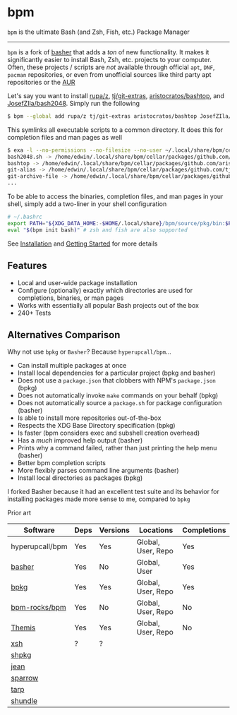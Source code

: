 # bpm

`bpm` is the ultimate Bash (and Zsh, Fish, etc.) Package Manager

---

`bpm` is a fork of [basher](https://github.com/basherpm/basher) that adds a _ton_ of new functionality. It makes it significantly easier to install Bash, Zsh, etc. projects to your computer. Often, these projects / scripts are _not_ available through official `apt`, `DNF`, `pacman` repositories, or even from unofficial sources like third party apt repositories or the [AUR](https://aur.archlinux.org)

Let's say you want to install [rupa/z](https://github.com/rupa/z), [tj/git-extras](https://github.com/tj/git-extras), [aristocratos/bashtop](https://github.com/aristocratos/bashtop), and [JosefZIla/bash2048](https://github.com/JosefZIla/bash2048). Simply run the following

```sh
$ bpm --global add rupa/z tj/git-extras aristocratos/bashtop JosefZIla/bash2048
```

This symlinks all executable scripts to a common directory. It does this for completion files and man pages as well

```sh
$ exa -l --no-permissions --no-filesize --no-user ~/.local/share/bpm/cellar/bin/
bash2048.sh -> /home/edwin/.local/share/bpm/cellar/packages/github.com/JosefZIla/bash2048/bash2048.sh
bashtop -> /home/edwin/.local/share/bpm/cellar/packages/github.com/aristocratos/bashtop/bashtop
git-alias -> /home/edwin/.local/share/bpm/cellar/packages/github.com/tj/git-extras/bin/git-alias
git-archive-file -> /home/edwin/.local/share/bpm/cellar/packages/github.com/tj/git-extras/bin/git-archive-file
...
```

To be able to access the binaries, completion files, and man pages in your shell, simply add a two-liner in your shell configuration

```sh
# ~/.bashrc
export PATH="${XDG_DATA_HOME:-$HOME/.local/share}/bpm/source/pkg/bin:$PATH"
eval "$(bpm init bash)" # zsh and fish are also supported
```

See [Installation](./docs/installation.md) and [Getting Started](./docs/getting-started.md) for more details

## Features

- Local and user-wide package installation
- Configure (optionally) exactly which directories are used for completions, binaries, or man pages
- Works with essentially all popular Bash projects out of the box
- 240+ Tests

## Alternatives Comparison

Why not use `bpkg` or `Basher`? Because `hyperupcall/bpm`...

- Can install multiple packages at once
- Install local dependencies for a particular project (bpkg and basher)
- Does not use a `package.json` that clobbers with NPM's `package.json` (bpkg)
- Does not automatically invoke `make` commands on your behalf (bpkg)
- Does not automatically source a `package.sh` for package configuration (basher)
- Is able to install more repositories out-of-the-box
- Respects the XDG Base Directory specification (bpkg)
- Is faster (bpm considers exec and subshell creation overhead)
- Has a _much_ improved help output (basher)
- Prints why a command failed, rather than just printing the help menu (basher)
- Better bpm completion scripts
- More flexibly parses command line arguments (basher)
- Install local directories as packages (bpkg)

I forked Basher because it had an excellent test suite and its behavior for installing packages made more sense to me, compared to `bpkg`

Prior art

| Software        | Deps | Versions | Locations          | Completions |
|---------------- |------|----------|--------------------| ----------- |
| hyperupcall/bpm | Yes  | Yes      | Global, User, Repo | Yes         |
| [basher]        | Yes  | No       | Global, User       | Yes         |
| [bpkg]          | Yes  | Yes      | Global, User, Repo | Yes         |
| [bpm-rocks/bpm] | Yes  | No       | Global, User, Repo | No          |
| [Themis]        | Yes  | Yes      | Global, User, Repo | No          |
| [xsh]           | ?    | ?        |                    |             |
| [shpkg]         |      |          |                    |             |
| [jean]          |      |          |                    |             |
| [sparrow]       |      |          |                    |             |
| [tarp]          |      |          |                    |             |
| [shundle]       |      |          |                    |             |

[basher]: https://github.com/basherpm/basher
[bpkg]: https://github.com/bpkg/bpkg
[bpm-rocks/bpm]: https://github.com/bpm-rocks/bpm/
[Themis]: https://github.com/ByCh4n-Group/themis
[xsh]: https://github.com/alexzhangs/xsh
[shpkg]: https://github.com/shpkg/shpkg
[jean]: https://github.com/ziyaddin/jean
[sparrow]: https://github.com/melezhik/sparrow
[tarp]: https://code.google.com/archive/p/tarp-package-manager/
[shundle]: https://github.com/javier-lopez/shundle
